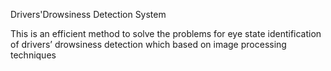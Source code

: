 Drivers'Drowsiness Detection System

This is an efficient method to solve the problems for eye state 
identification of drivers’ drowsiness detection  which based on image processing techniques
